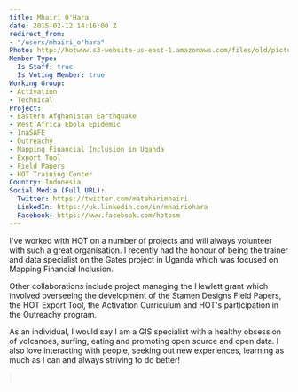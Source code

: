 ```yaml
---
title: Mhairi O'Hara
date: 2015-02-12 14:16:00 Z
redirect_from:
- "/users/mhairi_o'hara"
Photo: http://hotwww.s3-website-us-east-1.amazonaws.com/files/old/pictures/picture-252-1461153821.png
Member Type:
  Is Staff: true
  Is Voting Member: true
Working Group:
- Activation
- Technical
Project:
- Eastern Afghanistan Earthquake
- West Africa Ebola Epidemic
- InaSAFE
- Outreachy
- Mapping Financial Inclusion in Uganda
- Export Tool
- Field Papers
- HOT Training Center
Country: Indonesia
Social Media (Full URL):
  Twitter: https://twitter.com/mataharimhairi
  LinkedIn: https://uk.linkedin.com/in/mhairiohara
  Facebook: https://www.facebook.com/hotosm
---
```


<p>I've worked with HOT on a number of projects and will always volunteer with such a great organisation. I recently had the honour of being the trainer and data specialist on the Gates project in Uganda which was focused on Mapping Financial Inclusion.</p><p>Other collaborations include project managing the Hewlett grant which involved overseeing the development of the Stamen Designs Field Papers, the HOT Export Tool, the Activation Curriculum and HOT's participation in the Outreachy program.</p><p>As an individual, I would say I am a GIS specialist with a healthy obsession of volcanoes, surfing, eating and promoting open source and open data. I also love interacting with people, seeking out new experiences, learning as much as I can and always striving to do better!</p><p><span style="color: #292f33; font-family: 'Helvetica Neue', Helvetica, Arial, sans-serif; font-size: 14px; background-color: #f5f8fa;">&nbsp;</span></p>
